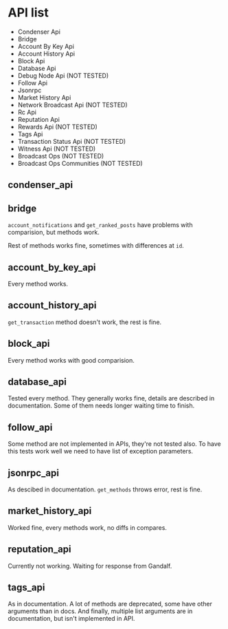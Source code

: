 # API list

- Condenser Api
- Bridge
- Account By Key Api
- Account History Api
- Block Api
- Database Api
- Debug Node Api (NOT TESTED)
- Follow Api
- Jsonrpc
- Market History Api
- Network Broadcast Api (NOT TESTED)
- Rc Api 
- Reputation Api
- Rewards Api (NOT TESTED)
- Tags Api
- Transaction Status Api (NOT TESTED)
- Witness Api (NOT TESTED)
- Broadcast Ops (NOT TESTED)
- Broadcast Ops Communities (NOT TESTED)


## condenser_api


## bridge

`account_notifications` and `get_ranked_posts` have problems with comparision, but methods work.

Rest of methods works fine, sometimes with differences at `id`.

## account_by_key_api
Every method works.

## account_history_api
`get_transaction` method doesn't work, the rest is fine.

## block_api
Every method works with good comparision.

## database_api
Tested every method. They generally works fine, details are described in documentation. Some of them needs longer waiting time to finish.

## follow_api
Some method are not implemented in APIs, they're not tested also. To have this tests work well we need to have list of exception parameters.

## jsonrpc_api
As descibed in documentation. `get_methods` throws error, rest is fine.

## market_history_api
Worked fine, every methods work, no diffs in compares.

## reputation_api
Currently not working. Waiting for response from Gandalf.

## tags_api
As in documentation. A lot of methods are deprecated, some have other arguments than in docs. And finally, multiple list arguments are in documentation, but isn't implemented in API.
